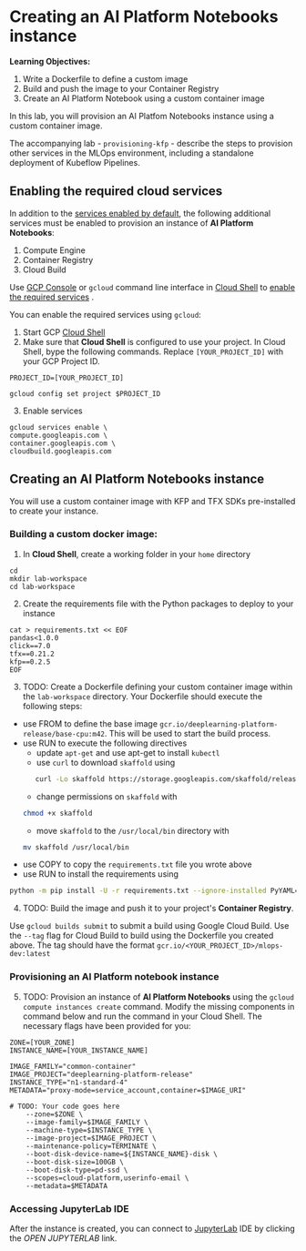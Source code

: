 # Creating an AI Platform Notebooks instance

**Learning Objectives:**
 1. Write a Dockerfile to define a custom image
 2. Build and push the image to your Container Registry
 2. Create an AI Platform Notebook using a custom container image
 
In this lab, you will provision an AI Platfom Notebooks instance using a custom container image.

The accompanying lab - `provisioning-kfp` - describe the steps to provision other services in the MLOps environment, including a standalone deployment of Kubeflow Pipelines.

## Enabling the required cloud services

In addition to the [services enabled by default](https://cloud.google.com/service-usage/docs/enabled-service), the following additional services must be enabled to provision an instance of **AI Platform Notebooks**:

1. Compute Engine
1. Container Registry
1. Cloud Build

Use [GCP Console](https://console.cloud.google.com/) or `gcloud` command line interface in [Cloud Shell](https://cloud.google.com/shell/docs/) to [enable the required services](https://cloud.google.com/service-usage/docs/enable-disable) . 

You can enable the required services using `gcloud`:
1. Start GCP [Cloud Shell](https://cloud.google.com/shell/docs/)
2. Make sure that **Cloud Shell** is configured to use your project. In Cloud Shell, bype the following commands. Replace `[YOUR_PROJECT_ID]` with your GCP Project ID.

```
PROJECT_ID=[YOUR_PROJECT_ID]

gcloud config set project $PROJECT_ID
```

3. Enable services
```
gcloud services enable \
compute.googleapis.com \
container.googleapis.com \
cloudbuild.googleapis.com 

```

## Creating an **AI Platform Notebooks** instance

You will use a custom container image with KFP and TFX SDKs pre-installed to create your instance. 

### Building a custom docker image:

1. In **Cloud Shell**,  create a working folder in your `home` directory
```
cd
mkdir lab-workspace
cd lab-workspace
```

2. Create the requirements file with the Python packages to deploy to your instance
```
cat > requirements.txt << EOF
pandas<1.0.0
click==7.0
tfx==0.21.2
kfp==0.2.5
EOF
```


3. TODO: Create a Dockerfile defining your custom container image within the `lab-workspace` directory. Your Dockerfile should execute the following steps:
 - use FROM to define the base image `gcr.io/deeplearning-platform-release/base-cpu:m42`. This will be used to start the build process. 
 - use RUN to execute the following directives
     - update `apt-get` and use apt-get to install `kubectl`
     - use `curl` to download `skaffold` using 
     ```bash 
        curl -Lo skaffold https://storage.googleapis.com/skaffold/releases/latest/skaffold-linux-amd64
      ````
     - change permissions on `skaffold` with 
     ```bash
     chmod +x skaffold
     ```
     - move `skaffold` to the `/usr/local/bin` directory with 
     ```bash
     mv skaffold /usr/local/bin
     ```
 - use COPY to copy the `requirements.txt` file you wrote above 
 - use RUN to install the requirements using 
 ```bash 
 python -m pip install -U -r requirements.txt --ignore-installed PyYAML==5.3.1
 ```

4. TODO: Build the image and push it to your project's **Container Registry**. 

Use `gcloud builds submit` to submit a build using Google Cloud Build. Use the `--tag` flag for Cloud Build to build using the Dockerfile you created above. The tag should have the format `gcr.io/<YOUR_PROJECT_ID>/mlops-dev:latest`

### Provisioning an AI Platform notebook instance

5. TODO: Provision an instance of **AI Platform Notebooks** using the `gcloud compute instances create` command. Modify the missing components in command below  and run the command in your Cloud Shell. The necessary flags have been provided for you:

```
ZONE=[YOUR_ZONE]
INSTANCE_NAME=[YOUR_INSTANCE_NAME]

IMAGE_FAMILY="common-container"
IMAGE_PROJECT="deeplearning-platform-release"
INSTANCE_TYPE="n1-standard-4"
METADATA="proxy-mode=service_account,container=$IMAGE_URI"

# TODO: Your code goes here
    --zone=$ZONE \
    --image-family=$IMAGE_FAMILY \
    --machine-type=$INSTANCE_TYPE \
    --image-project=$IMAGE_PROJECT \
    --maintenance-policy=TERMINATE \
    --boot-disk-device-name=${INSTANCE_NAME}-disk \
    --boot-disk-size=100GB \
    --boot-disk-type=pd-ssd \
    --scopes=cloud-platform,userinfo-email \
    --metadata=$METADATA
```


### Accessing JupyterLab IDE

After the instance is created, you can connect to [JupyterLab](https://jupyter.org/) IDE by clicking the *OPEN JUPYTERLAB* link.

